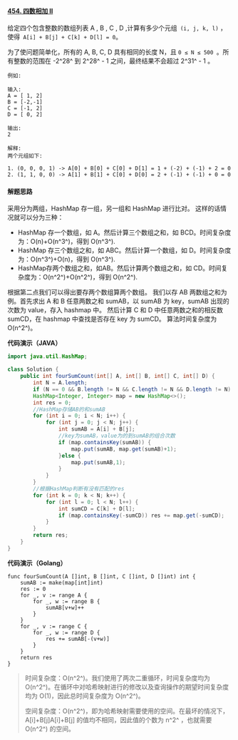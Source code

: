 #### [454. 四数相加 II](https://leetcode-cn.com/problems/4sum-ii/)

给定四个包含整数的数组列表 A , B , C , D ,计算有多少个元组` (i, j, k, l)` ，使得` A[i] + B[j] + C[k] + D[l] = 0`。

为了使问题简单化，所有的 A, B, C, D 具有相同的长度 N，且 `0 ≤ N ≤ 500 `。所有整数的范围在 -2^28^ 到 2^28^ - 1 之间，最终结果不会超过 2^31^ - 1 。

```
例如:

输入:
A = [ 1, 2]
B = [-2,-1]
C = [-1, 2]
D = [ 0, 2]

输出:
2

解释:
两个元组如下:

1. (0, 0, 0, 1) -> A[0] + B[0] + C[0] + D[1] = 1 + (-2) + (-1) + 2 = 0
2. (1, 1, 0, 0) -> A[1] + B[1] + C[0] + D[0] = 2 + (-1) + (-1) + 0 = 0
```

#### 解题思路

采用分为两组，HashMap 存一组，另一组和 HashMap 进行比对。
这样的话情况就可以分为三种：

- HashMap 存一个数组，如 A。然后计算三个数组之和，如 BCD。时间复杂度为：O(n)+O(n^3^)，得到 O(n^3^).
- HashMap 存三个数组之和，如 ABC。然后计算一个数组，如 D。时间复杂度为：O(n^3^)+O(n)，得到 O(n^3^).
- HashMap存两个数组之和，如AB。然后计算两个数组之和，如 CD。时间复杂度为：O(n^2^)+O(n^2^)，得到 O(n^2^).

根据第二点我们可以得出要存两个数组算两个数组。
我们以存 AB 两数组之和为例。首先求出 A 和 B 任意两数之和 sumAB，以 sumAB 为 key，sumAB 出现的次数为 value，存入 hashmap 中。
然后计算 C 和 D 中任意两数之和的相反数 sumCD，在 hashmap 中查找是否存在 key 为 sumCD。
算法时间复杂度为 O(n^2^)。

**代码演示（JAVA）**

```java
import java.util.HashMap;

class Solution {
    public int fourSumCount(int[] A, int[] B, int[] C, int[] D) {
        int N = A.length;
        if (N == 0 && B.length != N && C.length != N && D.length != N) return 0;
        HashMap<Integer, Integer> map = new HashMap<>();
        int res = 0;
        //HashMap存储AB的和sumAB
        for (int i = 0; i < N; i++) {
            for (int j = 0; j < N; j++) {
                int sumAB = A[i] + B[j];
                //key为sumAB，value为的到sumAB的组合次数
                if (map.containsKey(sumAB)) {
                    map.put(sumAB, map.get(sumAB)+1);
                }else {
                    map.put(sumAB,1);
                }
            }
        }
        //根据HashMap判断有没有匹配的res
        for (int k = 0; k < N; k++) {
            for (int l = 0; l < N; l++) {
                int sumCD = C[k] + D[l];
                if (map.containsKey(-sumCD)) res += map.get(-sumCD); 
            }
        }
        return res;
    }
}
```

**代码演示（Golang）**

```
func fourSumCount(A []int, B []int, C []int, D []int) int {
	sumAB := make(map[int]int)
	res := 0
	for _, v := range A {
		for _, w := range B {
			sumAB[v+w]++
		}
	}
	for _, v := range C {
		for _, w := range D {
			res += sumAB[-(v+w)]
		}
	}
	return res
}

```

> 时间复杂度：O(n^2^)。我们使用了两次二重循环，时间复杂度均为 O(n^2^)。在循环中对哈希映射进行的修改以及查询操作的期望时间复杂度均为 O(1)，因此总时间复杂度为 O(n^2^)。
>
> 空间复杂度：O(n^2^)，即为哈希映射需要使用的空间。在最坏的情况下，A[i]+B[j]A[i]+B[j] 的值均不相同，因此值的个数为 n^2^ ，也就需要 O(n^2^) 的空间。
>